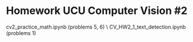 # Homework UCU Computer Vision #2

 cv2_practice_math.ipynb (problems 5, 6) \\
 CV_HW2_1_text_detection.ipynb (problems 1)
